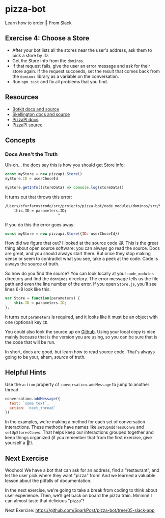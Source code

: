 # pizza-bot
Learn how to order 🍕 From Slack

## Exercise 4: Choose a Store
* After your bot lists all the stores near the user's address, ask them to pick a store by ID.
* Get the Store info from the `dominos`.
* If that request fails, give the user an error message and ask for their store again. If the request succeeds, set the result that comes back from the `dominos` library as a variable on the conversation.
* Run `npm test` and fix all problems that you find.

## Resources

* [Botkit docs and source](https://github.com/howdyai/botkit)
* [Skellington docs and source](https://github.com/Skellington-Closet/skellington)
* [PizzaPI docs](http://riaevangelist.github.io/node-dominos-pizza-api/)
* [PizzaPI source](http://riaevangelist.github.io/node-dominos-pizza-api)

## Concepts

### Docs Aren't the Truth

Uh-oh... the [docs](http://riaevangelist.github.io/node-dominos-pizza-api/) say this is how you should get Store info:

```js
const myStore = new pizzapi.Store()
myStore.ID = userChoseId

myStore.getInfo((storeData) => console.log(storeData))
```

It turns out that throws this error:

```bash
/Users/cfurfarostrode/src/projects/pizza-bot/node_modules/dominos/src/Store.js:7
    this.ID = parameters.ID;
                        ^
```

If you do this the error goes away:

```js
const myStore = new pizzapi.Store({ID: userChoseId})
```

How did we figure that out? I looked at the source code :scream_cat:. This is the great thing
about open source software: you can always go read the source. Docs are great, and you should always start there. But once they stop making sense or seem to contradict what you see, take a peek at the code. Code is always the source of truth.

So how do you find the source? You can look locally at your `node_modules` directory and find the `domninos` directory.
The error message tells us the file path and even the line number of the error. If you open `Store.js`, you'll see lines 6-8 look like this:

```js
var Store = function(parameters) {
    this.ID = parameters.ID;
};
```

It turns out `parameters` is required, and it looks like it must be an object with one (optional) key `ID`.

You could also look the source up on [Github](https://github.com/madelinecameron/PizzaPI/blob/master/src/Store.js#L7). Using your local copy is nice mainly because that is the version you are using, so you can be sure that is the code that will be run.

In short, docs are good, but learn how to read source code. That's always going to be your, ahem, *source* of truth.


## Helpful Hints

Use the `action` property of `conversation.addMessage` to jump to another thread:

```js
conversation.addMessage({
  text: `some text`,
  action: `next_thread`
})
```

In the examples, we're making a method for each set of conversation interactions. These methods
have names like `setUpAddressConvo` and `setUpStoresConvo`. That helps keep our interactions grouped
together and keep things organized (if you remember that from the first exercise, give yourself a :star2:!).

## Next Exercise

Woohoo! We have a bot that can ask for an address, find a "restaurant", and let the user pick where they want "pizza" from!
And we learned a valuable lesson about the pitfalls of documentation.

In the next exercise, we're going to take a break from coding to think about user experience. Then, we'll get back on board the pizza train. Mmmm! I can almost taste that delicious "pizza"!

Next Exercise: https://github.com/SparkPost/pizza-bot/tree/05-slack-app

